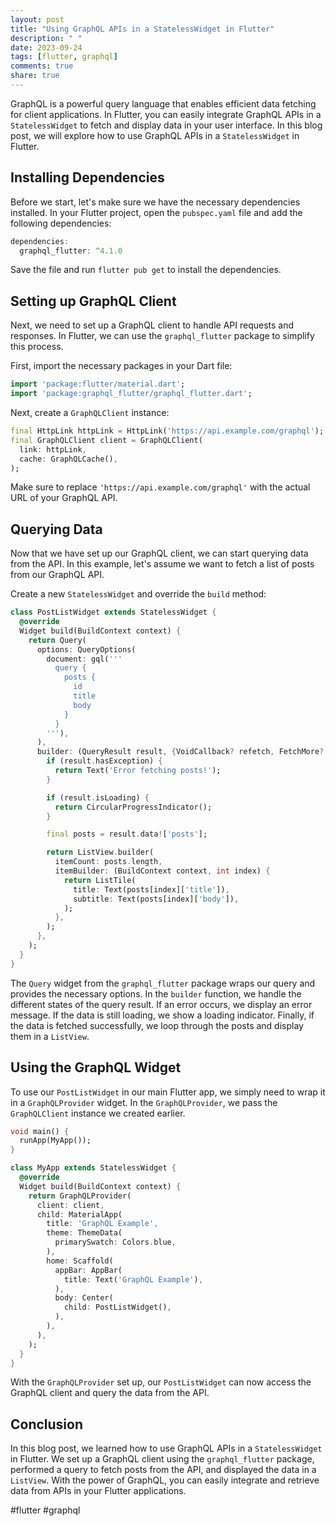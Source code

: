 ```yaml
---
layout: post
title: "Using GraphQL APIs in a StatelessWidget in Flutter"
description: " "
date: 2023-09-24
tags: [flutter, graphql]
comments: true
share: true
---
```


GraphQL is a powerful query language that enables efficient data fetching for client applications. In Flutter, you can easily integrate GraphQL APIs in a `StatelessWidget` to fetch and display data in your user interface. In this blog post, we will explore how to use GraphQL APIs in a `StatelessWidget` in Flutter.

## Installing Dependencies

Before we start, let's make sure we have the necessary dependencies installed. In your Flutter project, open the `pubspec.yaml` file and add the following dependencies:

```dart
dependencies:
  graphql_flutter: ^4.1.0
```

Save the file and run `flutter pub get` to install the dependencies.

## Setting up GraphQL Client

Next, we need to set up a GraphQL client to handle API requests and responses. In Flutter, we can use the `graphql_flutter` package to simplify this process. 

First, import the necessary packages in your Dart file:

```dart
import 'package:flutter/material.dart';
import 'package:graphql_flutter/graphql_flutter.dart';
```

Next, create a `GraphQLClient` instance:

```dart
final HttpLink httpLink = HttpLink('https://api.example.com/graphql');
final GraphQLClient client = GraphQLClient(
  link: httpLink,
  cache: GraphQLCache(),
);
```

Make sure to replace `'https://api.example.com/graphql'` with the actual URL of your GraphQL API.

## Querying Data

Now that we have set up our GraphQL client, we can start querying data from the API. In this example, let's assume we want to fetch a list of posts from our GraphQL API.

Create a new `StatelessWidget` and override the `build` method:

```dart
class PostListWidget extends StatelessWidget {
  @override
  Widget build(BuildContext context) {
    return Query(
      options: QueryOptions(
        document: gql('''
          query {
            posts {
              id
              title
              body
            }
          }
        '''),
      ),
      builder: (QueryResult result, {VoidCallback? refetch, FetchMore? fetchMore}) {
        if (result.hasException) {
          return Text('Error fetching posts!');
        }

        if (result.isLoading) {
          return CircularProgressIndicator();
        }

        final posts = result.data!['posts'];

        return ListView.builder(
          itemCount: posts.length,
          itemBuilder: (BuildContext context, int index) {
            return ListTile(
              title: Text(posts[index]['title']),
              subtitle: Text(posts[index]['body']),
            );
          },
        );
      },
    );
  }
}
```

The `Query` widget from the `graphql_flutter` package wraps our query and provides the necessary options. In the `builder` function, we handle the different states of the query result. If an error occurs, we display an error message. If the data is still loading, we show a loading indicator. Finally, if the data is fetched successfully, we loop through the posts and display them in a `ListView`.

## Using the GraphQL Widget

To use our `PostListWidget` in our main Flutter app, we simply need to wrap it in a `GraphQLProvider` widget. In the `GraphQLProvider`, we pass the `GraphQLClient` instance we created earlier.

```dart
void main() {
  runApp(MyApp());
}

class MyApp extends StatelessWidget {
  @override
  Widget build(BuildContext context) {
    return GraphQLProvider(
      client: client,
      child: MaterialApp(
        title: 'GraphQL Example',
        theme: ThemeData(
          primarySwatch: Colors.blue,
        ),
        home: Scaffold(
          appBar: AppBar(
            title: Text('GraphQL Example'),
          ),
          body: Center(
            child: PostListWidget(),
          ),
        ),
      ),
    );
  }
}
```

With the `GraphQLProvider` set up, our `PostListWidget` can now access the GraphQL client and query the data from the API.

## Conclusion

In this blog post, we learned how to use GraphQL APIs in a `StatelessWidget` in Flutter. We set up a GraphQL client using the `graphql_flutter` package, performed a query to fetch posts from the API, and displayed the data in a `ListView`. With the power of GraphQL, you can easily integrate and retrieve data from APIs in your Flutter applications.

#flutter #graphql